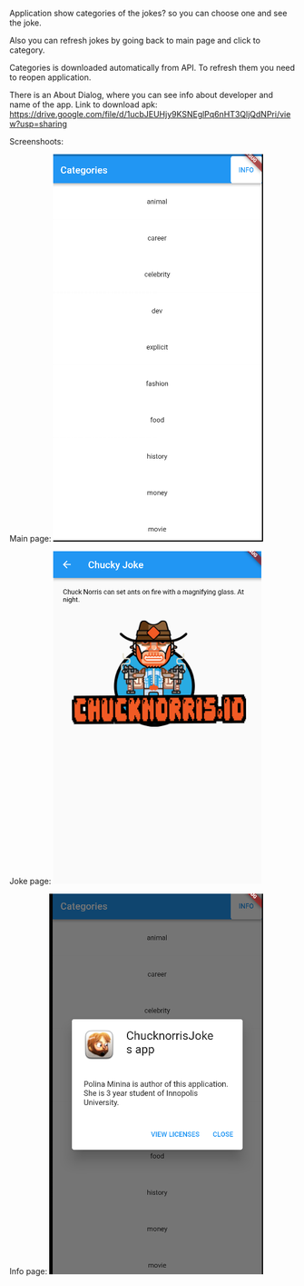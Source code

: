 Application show categories of the jokes? so you can choose one and see the joke.

Also you can refresh jokes by going back to main page and click to category.

Categories is downloaded automatically from API. To refresh them you need to reopen application.

There is an About Dialog, where you can see info about developer and name of the app.
Link to download apk: https://drive.google.com/file/d/1ucbJEUHjy9KSNEglPq6nHT3QljQdNPri/view?usp=sharing

Screenshoots:

Main page:
![img.png](img.png)

Joke page:
![img_2.png](img_2.png)

Info page:
![img_1.png](img_1.png)